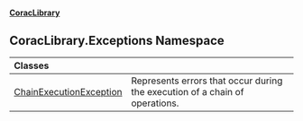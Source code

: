 #### [CoracLibrary](CoracLibrary.md 'CoracLibrary')

## CoracLibrary.Exceptions Namespace

| Classes | |
| :--- | :--- |
| [ChainExecutionException](CoracLibrary.Exceptions.ChainExecutionException.md 'CoracLibrary.Exceptions.ChainExecutionException') | Represents errors that occur during the execution of a chain of operations. |
